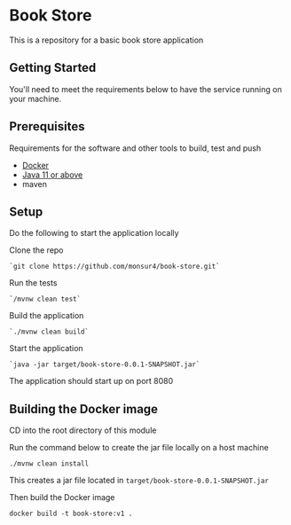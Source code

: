 # Book Store

This is a repository for a basic book store application

## Getting Started

You'll need to meet the requirements below to have the service running on your machine.

## Prerequisites
Requirements for the software and other tools to build, test and push
- [Docker](https://www.docker.com)
- [Java 11 or above](https://www.oracle.com/java/technologies/javase/jdk11-archive-downloads.html)
- maven

## Setup
Do the following to start the application locally

Clone the repo
    
    `git clone https://github.com/monsur4/book-store.git`

Run the tests

    `/mvnw clean test`

Build the application

    `./mvnw clean build`

Start the application

    `java -jar target/book-store-0.0.1-SNAPSHOT.jar`
The application should start up on port 8080

## Building the Docker image
CD into the root directory of this module

Run the command below to create the jar file locally on a host machine

    ./mvnw clean install

This creates a jar file located in `target/book-store-0.0.1-SNAPSHOT.jar`

Then build the Docker image

    docker build -t book-store:v1 .